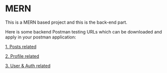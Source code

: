 # MERN

This is a MERN based project and this is the back-end part.

Here is some backend Postman testing URLs which can be downloaded and apply in your postman application:

[1. Posts related](https://documenter.getpostman.com/view/13549725/TWDXnvzp)

[2. Profile related](https://documenter.getpostman.com/view/13549725/TWDXnvzq)

[3. User & Auth related](https://documenter.getpostman.com/view/13549725/TWDXnvzr)
